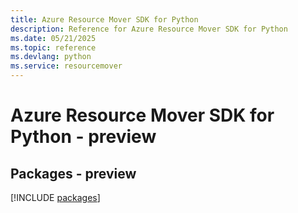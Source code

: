 ```yaml
---
title: Azure Resource Mover SDK for Python
description: Reference for Azure Resource Mover SDK for Python
ms.date: 05/21/2025
ms.topic: reference
ms.devlang: python
ms.service: resourcemover
---
```

# Azure Resource Mover SDK for Python - preview
## Packages - preview
[!INCLUDE [packages](resource-mover-index.md)]